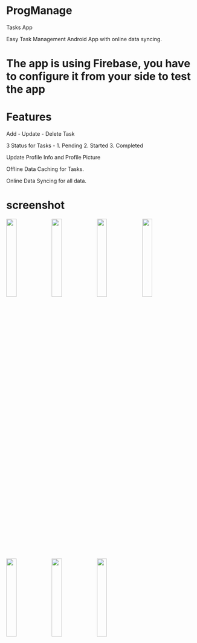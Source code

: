 # ProgManage
Tasks App

Easy Task Management Android App with online data syncing.

#          The app is using Firebase, you have to configure it from your side to test the app

# Features

Add - Update - Delete Task

3 Status for Tasks - 1. Pending 2. Started 3. Completed

Update Profile Info and Profile Picture

Offline Data Caching for Tasks.

Online Data Syncing for all data.


# screenshot

<img src="https://user-images.githubusercontent.com/69719956/107778315-9df5b600-6d4c-11eb-80b6-acbb9e61168f.jpg" width="23%"></img> <img src="https://user-images.githubusercontent.com/69719956/107778336-a221d380-6d4c-11eb-920f-2fe86006939a.jpg" width="23%"></img> <img src="https://user-images.githubusercontent.com/69719956/107778351-a77f1e00-6d4c-11eb-816b-9178c30055f8.jpg" width="23%"></img> <img src="https://user-images.githubusercontent.com/69719956/107778358-a9e17800-6d4c-11eb-8cb8-c7e52ce45809.jpg" width="23%"></img> <img src="https://user-images.githubusercontent.com/69719956/107778368-ad74ff00-6d4c-11eb-9de6-b343d04a11b9.jpg" width="23%"></img> <img src="https://user-images.githubusercontent.com/69719956/107778384-b06fef80-6d4c-11eb-9a57-1647edc23c79.jpg" width="23%"></img> <img src="https://user-images.githubusercontent.com/69719956/107778402-b49c0d00-6d4c-11eb-8cb0-2555c2d04eaf.jpg" width="23%"></img> 
